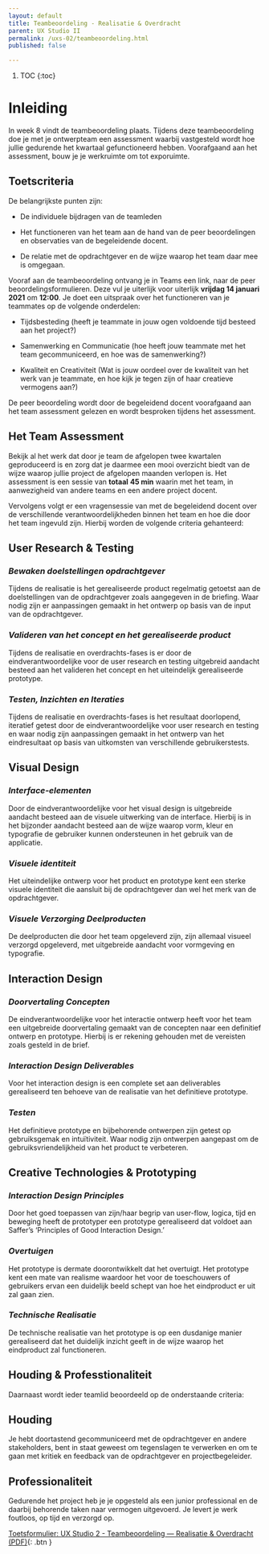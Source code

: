 ```yaml
---
layout: default
title: Teambeoordeling - Realisatie & Overdracht
parent: UX Studio II
permalink: /uxs-02/teambeoordeling.html
published: false

---
```


1. TOC
{:toc}

# Inleiding

In week 8 vindt de teambeoordeling plaats. Tijdens deze teambeoordeling
doe je met je ontwerpteam een assessment waarbij vastgesteld wordt hoe
jullie gedurende het kwartaal gefunctioneerd hebben. Voorafgaand aan het
assessment, bouw je je werkruimte om tot exporuimte.

## Toetscriteria

De belangrijkste punten zijn:

-   De individuele bijdragen van de teamleden

-   Het functioneren van het team aan de hand van de peer beoordelingen
    en observaties van de begeleidende docent.

-   De relatie met de opdrachtgever en de wijze waarop het team daar mee
    is omgegaan.

Vooraf aan de teambeoordeling ontvang je in Teams een link, naar de peer
beoordelingsformulieren. Deze vul je uiterlijk voor uiterlijk **vrijdag
14 januari 2021** om **12:00**. Je doet een uitspraak over het
functioneren van je teammates op de volgende onderdelen:

-   Tijdsbesteding (heeft je teammate in jouw ogen voldoende tijd
    besteed aan het project?)

-   Samenwerking en Communicatie (hoe heeft jouw teammate met het team
    gecommuniceerd, en hoe was de samenwerking?)

-   Kwaliteit en Creativiteit (Wat is jouw oordeel over de kwaliteit van
    het werk van je teammate, en hoe kijk je tegen zijn of haar
    creatieve vermogens aan?)

De peer beoordeling wordt door de begeleidend docent voorafgaand aan het
team assessment gelezen en wordt besproken tijdens het assessment.

## Het Team Assessment

Bekijk al het werk dat door je team de afgelopen twee kwartalen
geproduceerd is en zorg dat je daarmee een mooi overzicht biedt van de
wijze waarop jullie project de afgelopen maanden verlopen is. Het
assessment is een sessie van **totaal** **45 min** waarin met het team,
in aanwezigheid van andere teams en een andere project docent.

Vervolgens volgt er een vragensessie van met de begeleidend docent over
de verschillende verantwoordelijkheden binnen het team en hoe die door
het team ingevuld zijn. Hierbij worden de volgende criteria gehanteerd:

## 

## User Research & Testing

### *Bewaken doelstellingen opdrachtgever*

Tijdens de realisatie is het gerealiseerde product regelmatig getoetst
aan de doelstellingen van de opdrachtgever zoals aangegeven in de
briefing. Waar nodig zijn er aanpassingen gemaakt in het ontwerp op
basis van de input van de opdrachtgever.

### *Valideren van het concept en het gerealiseerde product*

Tijdens de realisatie en overdrachts-fases is er door de
eindverantwoordelijke voor de user research en testing uitgebreid
aandacht besteed aan het valideren het concept en het uiteindelijk
gerealiseerde prototype.

### *Testen, Inzichten en Iteraties*

Tijdens de realisatie en overdrachts-fases is het resultaat doorlopend,
iteratief getest door de eindverantwoordelijke voor user research en
testing en waar nodig zijn aanpassingen gemaakt in het ontwerp van het
eindresultaat op basis van uitkomsten van verschillende gebruikerstests.

## Visual Design

### *Interface-elementen*

Door de eindverantwoordelijke voor het visual design is uitgebreide
aandacht besteed aan de visuele uitwerking van de interface. Hierbij is
in het bijzonder aandacht besteed aan de wijze waarop vorm, kleur en
typografie de gebruiker kunnen ondersteunen in het gebruik van de
applicatie.

### *Visuele identiteit*

Het uiteindelijke ontwerp voor het product en prototype kent een sterke
visuele identiteit die aansluit bij de opdrachtgever dan wel het merk
van de opdrachtgever.

### *Visuele Verzorging Deelproducten*

De deelproducten die door het team opgeleverd zijn, zijn allemaal
visueel verzorgd opgeleverd, met uitgebreide aandacht voor vormgeving en
typografie.

## Interaction Design

### *Doorvertaling Concepten*

De eindverantwoordelijke voor het interactie ontwerp heeft voor het team
een uitgebreide doorvertaling gemaakt van de concepten naar een
definitief ontwerp en prototype. Hierbij is er rekening gehouden met de
vereisten zoals gesteld in de brief.

### *Interaction Design Deliverables*

Voor het interaction design is een complete set aan deliverables
gerealiseerd ten behoeve van de realisatie van het definitieve
prototype.

### *Testen*

Het definitieve prototype en bijbehorende ontwerpen zijn getest op
gebruiksgemak en intuïtiviteit. Waar nodig zijn ontwerpen aangepast om
de gebruiksvriendelijkheid van het product te verbeteren.

## Creative Technologies & Prototyping

### *Interaction Design Principles*

Door het goed toepassen van zijn/haar begrip van user-flow, logica, tijd
en beweging heeft de prototyper een prototype gerealiseerd dat voldoet
aan Saffer’s ‘Principles of Good Interaction Design.’

### *Overtuigen*

Het prototype is dermate doorontwikkelt dat het overtuigt. Het prototype
kent een mate van realisme waardoor het voor de toeschouwers of
gebruikers ervan een duidelijk beeld schept van hoe het eindproduct er
uit zal gaan zien.

### *Technische Realisatie*

De technische realisatie van het prototype is op een dusdanige manier
gerealiseerd dat het duidelijk inzicht geeft in de wijze waarop het
eindproduct zal functioneren.

## Houding & Professtionaliteit

Daarnaast wordt ieder teamlid beoordeeld op de onderstaande criteria:

## Houding

Je hebt doortastend gecommuniceerd met de opdrachtgever en andere
stakeholders, bent in staat geweest om tegenslagen te verwerken en om te
gaan met kritiek en feedback van de opdrachtgever en projectbegeleider.

## Professionaliteit

Gedurende het project heb je je opgesteld als een junior professional en
de daarbij behorende taken naar vermogen uitgevoerd. Je levert je werk
foutloos, op tijd en verzorgd op.

[Toetsformulier: UX Studio 2 - Teambeoordeling — Realisatie & Overdracht (PDF)](02_UXS2_Teamassessment.pdf){: .btn }